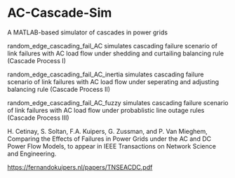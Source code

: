 # AC-Cascade-Sim
A MATLAB-based simulator of cascades in power grids

random_edge_cascading_fail_AC simulates  cascading failure scenario of link failures with AC load flow under shedding and curtailing balancing rule (Cascade Process I)

random_edge_cascading_fail_AC_inertia simulates  cascading failure scenario of link failures with AC load flow  under seperating and adjusting balancing rule (Cascade Process II)

random_edge_cascading_fail_AC_fuzzy simulates  cascading failure scenario of link failures with AC load flow under probablistic line outage rules (Cascade Process III)

H. Cetinay, S. Soltan, F.A. Kuipers, G. Zussman, and P. Van Mieghem, Comparing the Effects of Failures in Power Grids under the AC and DC Power Flow Models, to appear in IEEE Transactions on Network Science and Engineering.

https://fernandokuipers.nl/papers/TNSEACDC.pdf
